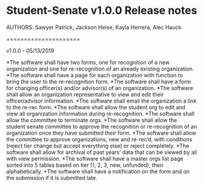Student-Senate v1.0.0
Release notes
=====================

AUTHORS: Sawyer Patrick, Jackson Heise, Kayla Herrera, Alec Hauck

=====================

v1.0.0 - 05/13/2019

*The software shall have two forms, one for recognition of a new organization
 and one for re-recognition of an already existing organization.
*The software shall have a page for each organization with function to bring
 the user to the re-recognition form.
*The software shall have a form for changing officer(s) and/or advisor(s) of
 an organization.
*The software shall allow an organization representative to view and edit
 their officer/advisor information.
*The software shall email the organization a link to the re-rec form.
*The software shall allow the student org to edit and view all organization
 information during re-recognition.
*The software shall allow the committee to terminate orgs.
*The software shall allow the student senate committee to approve the
 recognition or re-recognition of an organization once they have submitted
 their form.
*The software shall allow the committee to approve organizations, new and
 re-rec’d, with conditions (reject tier change but accept everything else)
 or reject completely.
*The software shall allow for archival of past years’ data that can be
 viewed by all with view permission.
*The software shall have a master orgs list page sorted into 5 tables based
 on tier (1, 2, 3, new, unfunded), then alphabetically.
*The software shall have a notification on the form and on the submission
 if it is submitted late.
